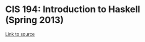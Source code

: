 # CIS 194: Introduction to Haskell (Spring 2013)

[Link to source](https://www.seas.upenn.edu/~cis1940/spring13/)